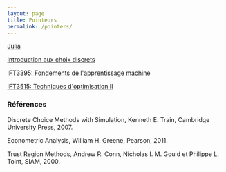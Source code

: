 ```yaml
---
layout: page
title: Pointeurs
permalink: /pointers/
---
```


[Julia](https://docs.julialang.org/en/stable/)

[Introduction aux choix discrets](http://www.iro.umontreal.ca/~bastin/ChoixDiscrets2011/index.php)

[IFT3395: Fondements de l'apprentissage machine](http://www-labs.iro.umontreal.ca/~vincentp/ift3395/cours/)

[IFT3515: Techniques d'optimisation II](http://www.slashbin.net/nlp/index.php)

### Références

Discrete Choice Methods with Simulation, Kenneth E. Train, Cambridge University Press, 2007.

Econometric Analysis, William H. Greene, Pearson, 2011.

Trust Region Methods, Andrew R. Conn, Nicholas I. M. Gould et Philippe L. Toint, SIAM, 2000.
